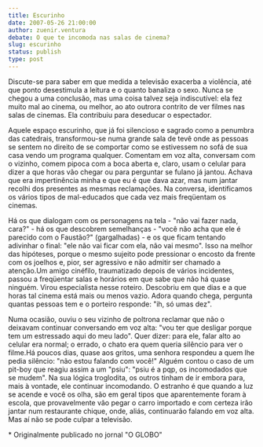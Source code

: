 ```yaml
---
title: Escurinho
date: 2007-05-26 21:00:00
author: zuenir.ventura
debate: O que te incomoda nas salas de cinema?
slug: escurinho
status: publish 
type: post
---
```


Discute-se para saber em que medida a televisão exacerba a violência, até que ponto desestimula a leitura e o quanto banaliza o sexo. Nunca se chegou a uma conclusão, mas uma coisa talvez seja indiscutível: ela fez muito mal ao cinema, ou melhor, ao ato outrora contrito de ver filmes nas salas de cinemas. Ela contribuiu para deseducar o espectador.   
  
Aquele espaço escurinho, que já foi silencioso e sagrado como a penumbra das catedrais, transformou-se numa grande sala de tevê onde as pessoas se sentem no direito de se comportar como se estivessem no sofá de sua casa vendo um programa qualquer. Comentam em voz alta, conversam com o vizinho, comem pipoca com a boca aberta e, claro, usam o celular para dizer a que horas vão chegar ou para perguntar se fulano já jantou. Achava que era impertinência minha e que eu é que dava azar, mas num jantar recolhi dos presentes as mesmas reclamações. Na conversa, identificamos os vários tipos de mal-educados que cada vez mais freqüentam os cinemas.   
  
Há os que dialogam com os personagens na tela - "não vai fazer nada, cara?" - há os que descobrem semelhanças - "você não acha que ele é parecido com o Faustão?" (gargalhadas) - e os que ficam tentando adivinhar o final: "ele não vai ficar com ela, não vai mesmo". Isso na melhor das hipóteses, porque o mesmo sujeito pode pressionar o encosto da frente com os joelhos e, pior, ser agressivo e não admitir ser chamado a atenção.Um amigo cinéfilo, traumatizado depois de vários incidentes, passou a freqüentar salas e horários em que sabe que não há quase ninguém. Virou especialista nesse roteiro. Descobriu em que dias e a que horas tal cinema está mais ou menos vazio. Adora quando chega, pergunta quantas pessoas tem e o porteiro responde: "ih, só umas dez".  
  
Numa ocasião, ouviu o seu vizinho de poltrona reclamar que não o deixavam continuar conversando em voz alta: "vou ter que desligar porque tem um estressado aqui do meu lado". Quer dizer: para ele, falar alto ao celular era normal; o errado, o chato era quem queria silêncio para ver o filme.Há poucos dias, quase aos gritos, uma senhora respondeu a quem lhe pedia silêncio: "não estou falando com você!" Alguém contou o caso de um pit-boy que reagiu assim a um "psiu": "psiu é a pqp, os incomodados que se mudem". Na sua lógica troglodita, os outros tinham de ir embora para, mais à vontade, ele continuar incomodando. O estranho é que quando a luz se acende e você os olha, são em geral tipos que aparentemente foram à escola, que provavelmente vão pegar o carro importado e com certeza irão jantar num restaurante chique, onde, aliás, continuarão falando em voz alta. Mas aí não se pode culpar a televisão.  
  
\* Originalmente publicado no jornal "O GLOBO"


